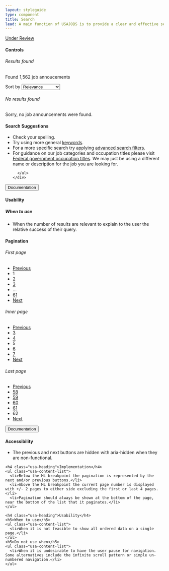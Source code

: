 ```yaml
---
layout: styleguide
type: component
title: Search
lead: A main function of USAJOBS is to provide a clear and effective search. Our search interface is comprised of serveral components including controls, filters, pagination, and results.
---
```


<a href="{{ site.baseurl }}/getting-started/#maturity" class="usa-label maturity under_review">
  Under Review
</a>

<h4 class="usa-heading-alt" id="controls">Controls</h4>
<div class="preview">
  <h6 class="usa-heading-alt">Results found</h6>
  <div class="usajobs-grid usajobs-search-controls">
    <div class="usajobs-search-controls__results-count">
      <p>Found 1,562 job annoucements</p>
    </div>
    <div class="usajobs-search-controls__sort-container">
      <label class="usajobs-search-controls__sort-label" for="search_sort">
        Sort by 
      </label>
      <select class="usajobs-search-controls__sort-control" id="search_sort" name="search_sort">
        <option value="n/a">Relevance</option>
        <option value="OpenDate">Open Date</option>
        <option value="CloseDate">Close Date</option>
        <option value="OrganizationName">Agency</option>
        <option value="PositionTitle">Job Title</option>
        <option value="RemunerationMinimumAmount">Salary Minimum</option>
        <option value="RemunerationMaximumAmount">Salary Maximum</option>
      </select>
    </div>
  </div>

  <h6 class="usa-heading-alt">No results found</h6>
  <div class="usajobs-grid usajobs-search-controls">
    <div class="usajobs-search-controls__results-count">
      <p>Sorry, no job announcements were found.</p>
      <h4>Search Suggestions</h4>
      <ul>
        <li>Check your spelling.</li>
        <li>Try using more general <a href="https://help.usajobs.gov/index.php/Keyword_Tips">keywords</a>.</li>
        <li>For a more specific search try applying <a href="https://www.usajobs.gov/Search/AdvancedSearch">advanced search filters</a>.</li>
        <li>For guidance on our job categories and occupation titles please visit <a href="https://help.usajobs.gov/index.php/What_occupations_are_available_in_the_federal_government">Federal government occupation titles</a>. We may just be using a different name or description for the job you are looking for.</li>

      </ul>
    </div>
  </div>
</div>

<div class="usa-accordion-bordered usa-accordion-docs">
  <button class="usa-button-unstyled usa-accordion-button"
      aria-expanded="true" aria-controls="collapsible-0">
    Documentation
  </button>
  <div id="collapsible-0" aria-hidden="false" class="usa-accordion-content">
    <h4 class="usa-heading">Usability</h4>
    <h5>When to use</h5>
    <ul class="usa-content-list">
      <li>When the number of results are relevant to explain to the user the relative success of their query.</li>
    </ul>
  </div>
</div>

<h4 class="usa-heading-alt" id="pagination">Pagination</h4>
<div class="preview compact">
  <h6 class="usa-heading-alt">First page</h6>
  <ul class="usajobs-search-pagination">
    <li class="usajobs-search-pagination__previous-page-container is-disabled">
      <a class="usajobs-search-pagination__previous-page" data-ajax="true" data-ajax-begin="ajaxLoading" data-ajax-complete="UpdatePartialViewsNew" data-ajax-failure="ajaxFailed" data-ajax-mode="replace" data-ajax-success="ajaxComplete" data-ajax-update="#results" href="#0" title="Go To Previous Page" aria-hidden="true">Previous</a>
    </li>
    <li class="usajobs-search-pagination__page is-active">
      <span>1</span></li>
    <li class="usajobs-search-pagination__page">
      <a data-ajax="true" data-ajax-begin="ajaxLoading" data-ajax-complete="UpdatePartialViewsNew" data-ajax-failure="ajaxFailed" data-ajax-mode="replace" data-ajax-success="ajaxComplete" data-ajax-update="#results" href="/Search/GetPageResults/?page=2&amp;statusFilter=public" title="Go To Page 2">2</a>
    </li>
    <li class="usajobs-search-pagination__page">
      <a data-ajax="true" data-ajax-begin="ajaxLoading" data-ajax-complete="UpdatePartialViewsNew" data-ajax-failure="ajaxFailed" data-ajax-mode="replace" data-ajax-success="ajaxComplete" data-ajax-update="#results" href="/Search/GetPageResults/?page=3&amp;statusFilter=public" title="Go To Page 3">3</a>
    </li>
    <li class="usajobs-search-pagination__page-condensed">
      &hellip;
    </li>
    <li class="usajobs-search-pagination__page">
      <a data-ajax="true" data-ajax-begin="ajaxLoading" data-ajax-complete="UpdatePartialViewsNew" data-ajax-failure="ajaxFailed" data-ajax-mode="replace" data-ajax-success="ajaxComplete" data-ajax-update="#results" href="/Search/GetPageResults/?page=61&amp;statusFilter=public" title="Go To Page 61">61</a>
    </li>
    <li class="usajobs-search-pagination__next-page-container">
      <a class="usajobs-search-pagination__next-page" data-ajax="true" data-ajax-begin="ajaxLoading" data-ajax-complete="UpdatePartialViewsNew" data-ajax-failure="ajaxFailed" data-ajax-mode="replace" data-ajax-success="ajaxComplete" data-ajax-update="#results" href="/Search/GetPageResults/?page=2&amp;statusFilter=public" title="Go To Next Page">
        Next
      </a>
    </li>
  </ul>

  <h6 class="usa-heading-alt">Inner page</h6>
  <ul class="usajobs-search-pagination">
    <li class="usajobs-search-pagination__previous-page-container">
      <a class="usajobs-search-pagination__previous-page" data-ajax="true" data-ajax-begin="ajaxLoading" data-ajax-complete="UpdatePartialViewsNew" data-ajax-failure="ajaxFailed" data-ajax-mode="replace" data-ajax-success="ajaxComplete" data-ajax-update="#results" href="/Search/GetPageResults?page=2&amp;statusFilter=public" title="Go To Previous Page">Previous</a>
    </li>
    <li class="usajobs-search-pagination__page">
      <a data-ajax="true" data-ajax-begin="ajaxLoading" data-ajax-complete="UpdatePartialViewsNew" data-ajax-failure="ajaxFailed" data-ajax-mode="replace" data-ajax-success="ajaxComplete" data-ajax-update="#results" href="/Search/GetPageResults/?page=3&amp;statusFilter=public" title="Go To Page 3">3</a>
    </li>
    <li class="usajobs-search-pagination__page">
      <a data-ajax="true" data-ajax-begin="ajaxLoading" data-ajax-complete="UpdatePartialViewsNew" data-ajax-failure="ajaxFailed" data-ajax-mode="replace" data-ajax-success="ajaxComplete" data-ajax-update="#results" href="/Search/GetPageResults/?page=4&amp;statusFilter=public" title="Go To Page 4">4</a>
    </li>
    <li class="usajobs-search-pagination__page is-active">
      <span>5</span>
    </li>
    <li class="usajobs-search-pagination__page">
      <a data-ajax="true" data-ajax-begin="ajaxLoading" data-ajax-complete="UpdatePartialViewsNew" data-ajax-failure="ajaxFailed" data-ajax-mode="replace" data-ajax-success="ajaxComplete" data-ajax-update="#results" href="/Search/GetPageResults/?page=6&amp;statusFilter=public" title="Go To Page 6">6</a>
    </li>
    <li class="usajobs-search-pagination__page">
      <a data-ajax="true" data-ajax-begin="ajaxLoading" data-ajax-complete="UpdatePartialViewsNew" data-ajax-failure="ajaxFailed" data-ajax-mode="replace" data-ajax-success="ajaxComplete" data-ajax-update="#results" href="/Search/GetPageResults/?page=7&amp;statusFilter=public" title="Go To Page 7">7</a>
    </li>
    <li class="usajobs-search-pagination__next-page-container">
      <a class="usajobs-search-pagination__next-page" data-ajax="true" data-ajax-begin="ajaxLoading" data-ajax-complete="UpdatePartialViewsNew" data-ajax-failure="ajaxFailed" data-ajax-mode="replace" data-ajax-success="ajaxComplete" data-ajax-update="#results" href="/Search/GetPageResults/?page=8&amp;statusFilter=public" title="Go To Next Page">
        Next
      </a>
    </li>
  </ul>

  <h6 class="usa-heading-alt">Last page</h6>
  <ul class="usajobs-search-pagination">
    <li class="usajobs-search-pagination__previous-page-container">
      <a class="usajobs-search-pagination__previous-page" data-ajax="true" data-ajax-begin="ajaxLoading" data-ajax-complete="UpdatePartialViewsNew" data-ajax-failure="ajaxFailed" data-ajax-mode="replace" data-ajax-success="ajaxComplete" data-ajax-update="#results" href="/Search/GetPageResults?page=61&amp;statusFilter=public" title="Go To Previous Page">Previous</a>
    </li>
    <li class="usajobs-search-pagination__page">
      <a data-ajax="true" data-ajax-begin="ajaxLoading" data-ajax-complete="UpdatePartialViewsNew" data-ajax-failure="ajaxFailed" data-ajax-mode="replace" data-ajax-success="ajaxComplete" data-ajax-update="#results" href="/Search/GetPageResults/?page=58&amp;statusFilter=public" title="Go To Page 58">58</a>
    </li>
    <li class="usajobs-search-pagination__page">
      <a data-ajax="true" data-ajax-begin="ajaxLoading" data-ajax-complete="UpdatePartialViewsNew" data-ajax-failure="ajaxFailed" data-ajax-mode="replace" data-ajax-success="ajaxComplete" data-ajax-update="#results" href="/Search/GetPageResults/?page=59&amp;statusFilter=public" title="Go To Page 59">59</a>
    </li>
    <li class="usajobs-search-pagination__page">
      <a data-ajax="true" data-ajax-begin="ajaxLoading" data-ajax-complete="UpdatePartialViewsNew" data-ajax-failure="ajaxFailed" data-ajax-mode="replace" data-ajax-success="ajaxComplete" data-ajax-update="#results" href="/Search/GetPageResults/?page=60&amp;statusFilter=public" title="Go To Page 60">60</a>
    </li>
    <li class="usajobs-search-pagination__page">
      <a data-ajax="true" data-ajax-begin="ajaxLoading" data-ajax-complete="UpdatePartialViewsNew" data-ajax-failure="ajaxFailed" data-ajax-mode="replace" data-ajax-success="ajaxComplete" data-ajax-update="#results" href="/Search/GetPageResults/?page=61&amp;statusFilter=public" title="Go To Page 61">61</a>
    </li>
    <li class="usajobs-search-pagination__page is-active">
      <span>62</span>
    </li>
    <li class="usajobs-search-pagination__next-page-container is-disabled">
      <a class="usajobs-search-pagination__next-page" data-ajax="true" data-ajax-begin="ajaxLoading" data-ajax-complete="UpdatePartialViewsNew" data-ajax-failure="ajaxFailed" data-ajax-mode="replace" data-ajax-success="ajaxComplete" data-ajax-update="#results" href="#next" title="Go To Next Page" aria-hidden="true">
        Next
      </a>
    </li>
  </ul>
</div>

<div class="usa-accordion-bordered usa-accordion-docs">
  <button class="usa-button-unstyled usa-accordion-button"
      aria-expanded="true" aria-controls="collapsible-0">
    Documentation
  </button>
  <div id="collapsible-0" aria-hidden="false" class="usa-accordion-content">
    <h4 class="usa-heading">Accessibility</h4>
    <ul class="usa-content-list">
      <li>The previous and next buttons are hidden with aria-hidden when they are non-functional.</li>
    </ul>

    <h4 class="usa-heading">Implementation</h4>
    <ul class="usa-content-list">
      <li>Below the ML breakpoint the pagination is represented by the next and/or previous buttons.</li>
      <li>Above the ML breakpoint the current page number is displayed with +/- 2 pages to either side excluding the first or last 4 pages.</li> 
      <li>Pagination should always be shown at the bottom of the page, near the bottom of the list that it paginates.</li>
    </ul>

    <h4 class="usa-heading">Usability</h4>
    <h5>When to use</h5>
    <ul class="usa-content-list">
      <li>When it is not feasible to show all ordered data on a single page.</li>
    </ul>
    <h5>Do not use when</h5>
    <ul class="usa-content-list">
      <li>When it is undesirable to have the user pause for navigation. Some alternatives include the infinite scroll pattern or simple un-numbered navigation.</li>
    </ul>
  </div>
</div>


